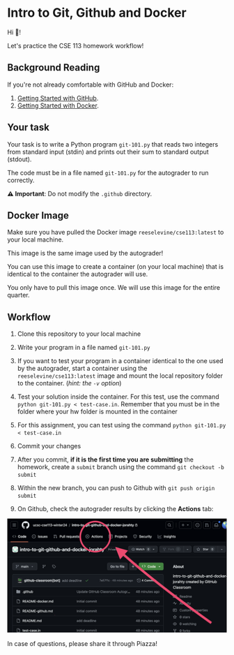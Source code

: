 # Intro to Git, Github and Docker

Hi 👋!

Let's practice the CSE 113 homework workflow!

## Background Reading

If you're not already comfortable with GitHub and Docker:

1. [Getting Started with GitHub](https://github.com/ucsc-cse113-winter24/github-starter-course/blob/main/README-github.md).
2. [Getting Started with Docker](https://github.com/ucsc-cse113-winter24/github-starter-course/blob/main/README-docker.md).

## Your task

Your task is to write a Python program `git-101.py` that reads two integers from standard input (stdin) and prints out their sum to standard output (stdout).

The code must be in a file named `git-101.py` for the autograder to run correctly.

**⚠️ Important**: Do not modify the `.github` directory.

## Docker Image

Make sure you have pulled the Docker image `reeselevine/cse113:latest` to your local machine.

This image is the same image used by the autograder!

You can use this image to create a container (on your local machine) that is identical to the container the autograder will use.

You only have to pull this image once. We will use this image for the entire quarter.

## Workflow

1. Clone this repository to your local machine
2. Write your program in a file named `git-101.py`
3. If you want to test your program in a container identical to the one used by the autograder, start a container using the `reeselevine/cse113:latest` image and mount the local repository folder to the container. (_hint: the `-v` option_)
4. Test your solution inside the container. For this test, use the command `python git-101.py < test-case.in`. Remember that you must be in the folder where your hw folder is mounted in the container
5. For this assignment, you can test using the command `python git-101.py < test-case.in`
6. Commit your changes
7. After you commit, **if it is the first time you are submitting** the homework, create a `submit` branch using the command `git checkout -b submit`
8. Within the new branch, you can push to Github with `git push origin submit`

9. On Github, check the autograder results by clicking the **Actions** tab:

![](actions.png)

In case of questions, please share it through Piazza!

